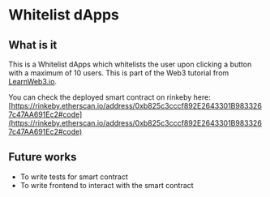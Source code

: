 # Whitelist dApps

## What is it

This is a Whitelist dApps which whitelists the user upon clicking a button with a maximum of 10 users. This is part of the Web3 tutorial from [LearnWeb3.io](https://www.learnweb3.io/tracks/sophomore/whitelist-dapp).

You can check the deployed smart contract on rinkeby here: [https://rinkeby.etherscan.io/address/0xb825c3cccf892E2643301B9833267c47AA691Ec2#code](https://rinkeby.etherscan.io/address/0xb825c3cccf892E2643301B9833267c47AA691Ec2#code)

## Future works

- To write tests for smart contract
- To write frontend to interact with the smart contract
